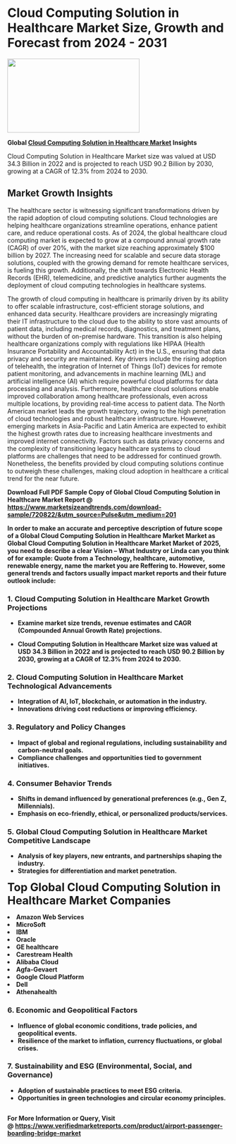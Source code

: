 <H1>Cloud Computing Solution in Healthcare Market Size, Growth and Forecast from 2024 - 2031</H1><img class="aligncenter size-medium wp-image-584254" src="https://thirdeyenews.in/wp-content/uploads/2024/09/Global-Market-Research-300x168.jpeg" alt="" width="300" height="168" /><p><strong>Global&nbsp;<a href="https://www.marketsizeandtrends.com/download-sample/720822/&amp;utm_source=Pulse&amp;utm_medium=201">Cloud Computing Solution in Healthcare Market</a> Insights</strong></p><p>Cloud Computing Solution in Healthcare Market size was valued at USD 34.3 Billion in 2022 and is projected to reach USD 90.2 Billion by 2030, growing at a CAGR of 12.3% from 2024 to 2030.</p><p><h2>Market Growth Insights</h2> <p>The healthcare sector is witnessing significant transformations driven by the rapid adoption of cloud computing solutions. Cloud technologies are helping healthcare organizations streamline operations, enhance patient care, and reduce operational costs. As of 2024, the global healthcare cloud computing market is expected to grow at a compound annual growth rate (CAGR) of over 20%, with the market size reaching approximately $100 billion by 2027. The increasing need for scalable and secure data storage solutions, coupled with the growing demand for remote healthcare services, is fueling this growth. Additionally, the shift towards Electronic Health Records (EHR), telemedicine, and predictive analytics further augments the deployment of cloud computing technologies in healthcare systems.</p> <p><strong></strong></p> <p>The growth of cloud computing in healthcare is primarily driven by its ability to offer scalable infrastructure, cost-efficient storage solutions, and enhanced data security. Healthcare providers are increasingly migrating their IT infrastructure to the cloud due to the ability to store vast amounts of patient data, including medical records, diagnostics, and treatment plans, without the burden of on-premise hardware. This transition is also helping healthcare organizations comply with regulations like HIPAA (Health Insurance Portability and Accountability Act) in the U.S., ensuring that data privacy and security are maintained. Key drivers include the rising adoption of telehealth, the integration of Internet of Things (IoT) devices for remote patient monitoring, and advancements in machine learning (ML) and artificial intelligence (AI) which require powerful cloud platforms for data processing and analysis. Furthermore, healthcare cloud solutions enable improved collaboration among healthcare professionals, even across multiple locations, by providing real-time access to patient data. The North American market leads the growth trajectory, owing to the high penetration of cloud technologies and robust healthcare infrastructure. However, emerging markets in Asia-Pacific and Latin America are expected to exhibit the highest growth rates due to increasing healthcare investments and improved internet connectivity. Factors such as data privacy concerns and the complexity of transitioning legacy healthcare systems to cloud platforms are challenges that need to be addressed for continued growth. Nonetheless, the benefits provided by cloud computing solutions continue to outweigh these challenges, making cloud adoption in healthcare a critical trend for the near future.</p> <p><strong></p><p><span class=""><strong>Download Full PDF Sample Copy of Global Cloud Computing Solution in Healthcare Market Report</strong> @ <a href="https://www.marketsizeandtrends.com/download-sample/720822/&amp;utm_source=Pulse&amp;utm_medium=201" target="_blank">https://www.marketsizeandtrends.com/download-sample/720822/&amp;utm_source=Pulse&amp;utm_medium=201</a></span></p><p>In order to make an accurate and perceptive description of future scope of a Global&nbsp;Cloud Computing Solution in Healthcare Market Market as Global&nbsp;Cloud Computing Solution in Healthcare Market Market of 2025, you need to describe a clear Vision &ndash; What Industry or Linda can you think of for example: Quote from a Technology, healthcare, automotive, renewable energy, name the market you are Reffering to. However, some general trends and factors usually impact market reports and their future outlook include:</p><h3>1.&nbsp;<strong>Cloud Computing Solution in Healthcare Market Growth Projections</strong></h3><ul><li>Examine market size trends, revenue estimates and CAGR (Compounded Annual Growth Rate) projections.</li><li><p>Cloud Computing Solution in Healthcare Market size was valued at USD 34.3 Billion in 2022 and is projected to reach USD 90.2 Billion by 2030, growing at a CAGR of 12.3% from 2024 to 2030.</p></li></ul><h3>2.&nbsp;<strong>Cloud Computing Solution in Healthcare Market Technological Advancements</strong></h3><ul><li>Integration of AI, IoT, blockchain, or automation in the industry.</li><li>Innovations driving cost reductions or improving efficiency.</li></ul><h3>3.&nbsp;<strong>Regulatory and Policy Changes</strong></h3><ul><li>Impact of global and regional regulations, including sustainability and carbon-neutral goals.</li><li>Compliance challenges and opportunities tied to government initiatives.</li></ul><h3>4.&nbsp;<strong>Consumer Behavior Trends</strong></h3><ul><li>Shifts in demand influenced by generational preferences (e.g., Gen Z, Millennials).</li><li>Emphasis on eco-friendly, ethical, or personalized products/services.</li></ul><h3>5.&nbsp;<strong>Global Cloud Computing Solution in Healthcare Market Competitive Landscape</strong></h3><ul><li>Analysis of key players, new entrants, and partnerships shaping the industry.</li><li>Strategies for differentiation and market penetration.</li></ul><p data-pm-slice="1 1 []"><span style="color: inherit; font-family: inherit; font-size: 25px;">Top Global Cloud Computing Solution in Healthcare Market Companies</span></p><div class="" data-test-id=""><p><li>Amazon Web Services</li><li> MicroSoft</li><li> IBM</li><li> Oracle</li><li> GE healthcare</li><li> Carestream Health</li><li> Alibaba Cloud</li><li> Agfa-Gevaert</li><li> Google Cloud Platform</li><li> Dell</li><li> Athenahealth</li></p></div><h3>6.&nbsp;<strong>Economic and Geopolitical Factors</strong></h3><ul><li>Influence of global economic conditions, trade policies, and geopolitical events.</li><li>Resilience of the market to inflation, currency fluctuations, or global crises.</li></ul><h3>7.&nbsp;<strong>Sustainability and ESG (Environmental, Social, and Governance)</strong></h3><ul><li>Adoption of sustainable practices to meet ESG criteria.</li><li>Opportunities in green technologies and circular economy principles.</li></ul><h2><strong style="font-size: 14px;">For More Information or Query, Visit @&nbsp;</strong><a style="background-color: #ffffff; font-size: 14px;" href="https://www.marketsizeandtrends.com/report/cloud-computing-solution-in-healthcare-market/" target="_blank">https://www.verifiedmarketreports.com/product/airport-passenger-boarding-bridge-market</a></h2>
